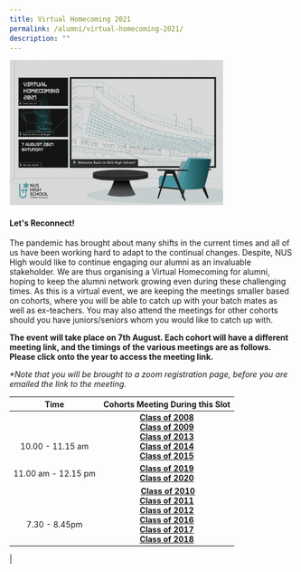 ```yaml
---
title: Virtual Homecoming 2021
permalink: /alumni/virtual-homecoming-2021/
description: ""
---
```

<img src="/images/virtualhomecoming.png" style="width:75%">

#### **Let's Reconnect!** 
The pandemic has brought about many shifts in the current times and all of us have been working hard to adapt to the continual changes. Despite, NUS High would like to continue engaging our alumni as an invaluable stakeholder. We are thus organising a Virtual Homecoming for alumni, hoping to keep the alumni network growing even during these challenging times. As this is a virtual event, we are keeping the meetings smaller based on cohorts, where you will be able to catch up with your batch mates as well as ex-teachers. You may also attend the meetings for other cohorts should you have juniors/seniors whom you would like to catch up with.

**The event will take place on 7th August. Each cohort will have a different meeting link, and the timings of the various meetings are as follows. Please click onto the year to access the meeting link.**

_\*Note that you will be brought to a zoom registration page, before you are emailed the link to the meeting._

| Time | Cohorts Meeting During this Slot |
|:---:|:---:|
| <br><br>10.00 - 11.15 am | **[Class of 2008](https://tinyurl.com/NUSH-2008VHC)<br>[Class of 2009](https://tinyurl.com/NUSH-2009VHC)<br>[Class of 2013](https://tinyurl.com/NUSH-2013VHC)<br>[Class of 2014](https://tinyurl.com/NUSH-2014VHC)<br>[Class of 2015](https://tinyurl.com/NUSH-2015VHC)** |
| 11.00 am - 12.15 pm | **[Class of 2019](https://tinyurl.com/NUSH-2019VHC)  <br>[Class of 2020](https://tinyurl.com/NUSH-2020VHC)**|
|  <br><br>7.30 - 8.45pm |  **[Class of 2010](https://tinyurl.com/NUSH-2010VHC)<br>[Class of 2011](https://tinyurl.com/NUSH-2011VHC)<br>[Class of 2012](https://tinyurl.com/NUSH-2012VHC)<br>[Class of 2016](https://tinyurl.com/NUSH-2016VHC)<br>[Class of 2017](https://tinyurl.com/NUSH-2017VHC)<br>[Class of 2018](https://tinyurl.com/NUSH-2018VHC)**|
|
